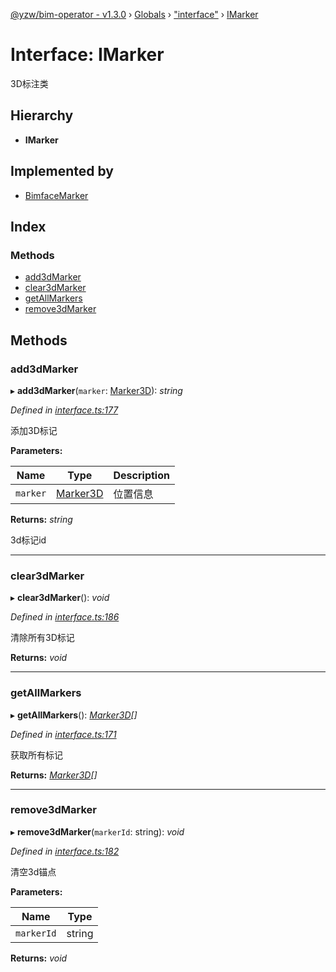 [@yzw/bim-operator - v1.3.0](../README.md) › [Globals](../globals.md) › ["interface"](../modules/_interface_.md) › [IMarker](_interface_.imarker.md)

# Interface: IMarker

3D标注类

## Hierarchy

* **IMarker**

## Implemented by

* [BimfaceMarker](../classes/_providers_bimface_bimface_marker_.bimfacemarker.md)

## Index

### Methods

* [add3dMarker](_interface_.imarker.md#add3dmarker)
* [clear3dMarker](_interface_.imarker.md#clear3dmarker)
* [getAllMarkers](_interface_.imarker.md#getallmarkers)
* [remove3dMarker](_interface_.imarker.md#remove3dmarker)

## Methods

###  add3dMarker

▸ **add3dMarker**(`marker`: [Marker3D](_model_marker_3d_.marker3d.md)): *string*

*Defined in [interface.ts:177](https://github.com/youkaisteve/bim-operator/blob/9fb2dae/src/interface.ts#L177)*

添加3D标记

**Parameters:**

Name | Type | Description |
------ | ------ | ------ |
`marker` | [Marker3D](_model_marker_3d_.marker3d.md) | 位置信息 |

**Returns:** *string*

3d标记id

___

###  clear3dMarker

▸ **clear3dMarker**(): *void*

*Defined in [interface.ts:186](https://github.com/youkaisteve/bim-operator/blob/9fb2dae/src/interface.ts#L186)*

清除所有3D标记

**Returns:** *void*

___

###  getAllMarkers

▸ **getAllMarkers**(): *[Marker3D](_model_marker_3d_.marker3d.md)[]*

*Defined in [interface.ts:171](https://github.com/youkaisteve/bim-operator/blob/9fb2dae/src/interface.ts#L171)*

获取所有标记

**Returns:** *[Marker3D](_model_marker_3d_.marker3d.md)[]*

___

###  remove3dMarker

▸ **remove3dMarker**(`markerId`: string): *void*

*Defined in [interface.ts:182](https://github.com/youkaisteve/bim-operator/blob/9fb2dae/src/interface.ts#L182)*

清空3d锚点

**Parameters:**

Name | Type |
------ | ------ |
`markerId` | string |

**Returns:** *void*
